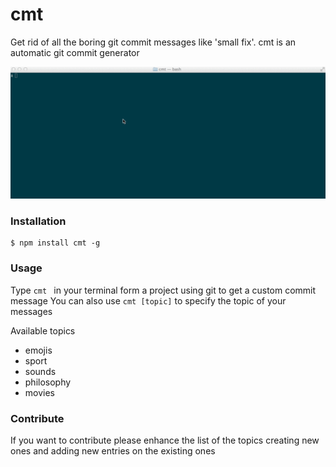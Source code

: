 cmt
===

Get rid of all the boring git commit messages like 'small fix'. cmt is an automatic git commit generator

![demo](https://raw.githubusercontent.com/GianlucaGuarini/cmt/master/demo.gif)

### Installation

```shell
$ npm install cmt -g
```

### Usage

Type ```cmt ``` in your terminal form a project using git to get a custom commit message
You can also use ```cmt [topic]``` to specify the topic of your messages


Available topics

- emojis
- sport
- sounds
- philosophy
- movies

### Contribute

If you want to contribute please enhance the list of the topics creating new ones and adding new entries on the existing ones

